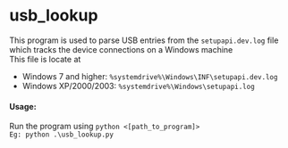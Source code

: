# usb_lookup

This program is used to parse USB entries from the `setupapi.dev.log` file which tracks the device connections on a Windows machine</br>
This file is locate at
+ Windows 7 and higher: `%systemdrive%\Windows\INF\setupapi.dev.log`
+ Windows XP/2000/2003: `%systemdrive%\Windows\setupapi.log`

#### Usage:
Run the program using `python <[path_to_program]>`</br>
`Eg: python .\usb_lookup.py`

